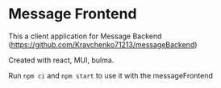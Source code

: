 # Message Frontend
This a client application for Message Backend (https://github.com/Kravchenko71213/messageBackend)

Created with react, MUI, bulma.

Run `npm ci` and `npm start` to use it with the messageFrontend
